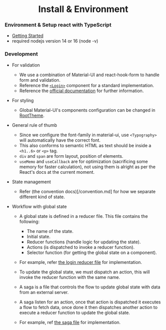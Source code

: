 ﻿<h1 align="center">Install & Environment</h1>

### Environment & Setup react with TypeScript

- [Getting Started](https://reactjs.org/docs/getting-started.html)
- required nodejs version 14 or 16 (node -v)

### Development

- For validation

  - We use a combination of Material-UI and react-hook-form to handle form and validation.
  - Reference the [`<Login>`](/packages/admin/src/containers/Login/Login.tsx) component for a standard implementation.
  - Reference the [official documentation](https://react-hook-form.com/api) for further information.

- For styling

  - Global Material-UI's components configuration can be changed in [RootTheme](packages/admin/src/themes/RootTheme.ts).

- General rule of thumb

  - Since we configure the font-family in material-ui, use `<Typography>` will automatically have the correct font.
  - This also conforms to semantic HTML as text should be inside a `<h1..6>` or `<p>` tag.
  - `div` and `span` are form layout, position of elements.
  - `useMemo` and `useCallback` are for optimization (sacrificing some memory for faster calculation), not using them is alright as per the React's docs at the current moment.

- State management

  - Refer (the convention docs)[/convention.md] for how we separate different kind of state.

- Workflow with global state

  - A global state is defined in a reducer file. This file contains the following:

    - The name of the state.
    - Initial state.
    - Reducer functions (handle logic for updating the state).
    - Actions (is dispatched to invoke a reducer function).
    - Selector function (for getting the global state on a component).

  - For example, refer [the login reducer file](/packages/admin/src/containers/Login/reducer.ts) for implementation.

  - To update the global state, we must dispatch an action, this will invoke the reducer function with the same name.

  - A saga is a file that controls the flow to update global state with data from an external server.
  - A saga listen for an action, once that action is dispatched it executes a flow to fetch data, once done it then dispatches another action to execute a reducer function to update the global state.

  - For example, ref [the saga file](/packages/admin/src/containers/Login/reducer.ts) for implementation.
